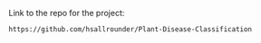 Link to the repo for the project:
```sh
https://github.com/hsallrounder/Plant-Disease-Classification
```